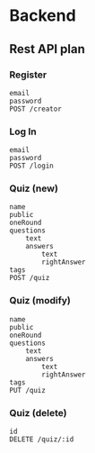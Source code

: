 # Backend
## Rest API plan
### Register
    email
    password
    POST /creator
### Log In
    email
    password
    POST /login
### Quiz (new)
    name
    public
    oneRound
    questions
        text
        answers
            text
            rightAnswer
    tags
    POST /quiz
### Quiz (modify)
    name
    public
    oneRound
    questions
        text
        answers
            text
            rightAnswer
    tags
    PUT /quiz
### Quiz (delete)
    id
    DELETE /quiz/:id

